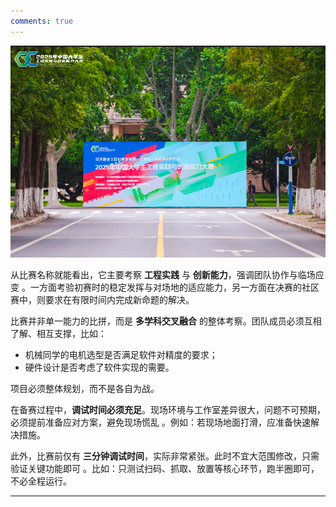 ```yaml
---
comments: true
---
```


![1.jpg](../assets/1.png)

从比赛名称就能看出，它主要考察 **工程实践** 与 **创新能力**，强调团队协作与临场应变
。一方面考验初赛时的稳定发挥与对场地的适应能力，另一方面在决赛的社区赛中，则要求在有限时间内完成新命题的解决。

比赛并非单一能力的比拼，而是 **多学科交叉融合** 的整体考察。团队成员必须互相了解、相互支撑，比如：

* 机械同学的电机选型是否满足软件对精度的要求；
* 硬件设计是否考虑了软件实现的需要。

项目必须整体规划，而不是各自为战。

在备赛过程中，**调试时间必须充足**。现场环境与工作室差异很大，问题不可预期，必须提前准备应对方案，避免现场慌乱
。例如：若现场地面打滑，应准备快速解决措施。

此外，比赛前仅有 **三分钟调试时间**，实际非常紧张。此时不宜大范围修改，只需验证关键功能即可
。比如：只测试扫码、抓取、放置等核心环节，跑半圈即可，不必全程运行。

---

